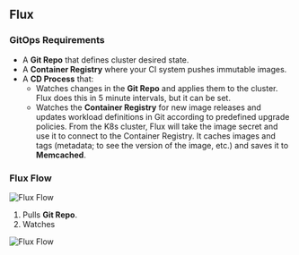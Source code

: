 ## Flux

### GitOps Requirements
- A **Git Repo** that defines cluster desired state.
- A **Container Registry** where your CI system pushes immutable images.
- A **CD Process** that:
	- Watches changes in the **Git Repo** and applies them to the cluster. Flux does this in 5 minute intervals, but it can be set.
	- Watches the **Container Registry** for new image releases and updates workload definitions in Git according to predefined upgrade policies. From the K8s cluster, Flux will take the image secret and use it to connect to the Container Registry. It caches images and tags (metadata; to see the version of the image, etc.) and saves it to **Memcached**.

### Flux Flow
![Flux Flow](https://i.ibb.co/pZdWPkc/Screen-Shot-2020-08-25-at-9-40-55.png)
1. Pulls **Git Repo**.
2. Watches 

![Flux Flow](https://i.ibb.co/YhFnChf/Screen-Shot-2020-08-25-at-9-46-14.png)
<!--stackedit_data:
eyJoaXN0b3J5IjpbLTkxMDMzMjA4MiwyMDkwMDM0OV19
-->